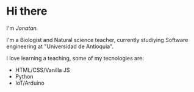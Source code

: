 # Hi there 

I'm *Jonatan.*

I'm a Biologist and Natural science teacher, currently studiying Software engineering at "Universidad de Antioquia".

I love learning a teaching, some of my tecnologies are:

- HTML/CSS/Vanilla JS
- Python
- IoT/Arduino 


